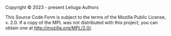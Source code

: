 Copyright © 2023 - present Leliuga Authors

This Source Code Form is subject to the terms of the Mozilla Public License, v. 2.0. If a copy of the MPL was not
distributed with this project, you can obtain one at http://mozilla.org/MPL/2.0/.
